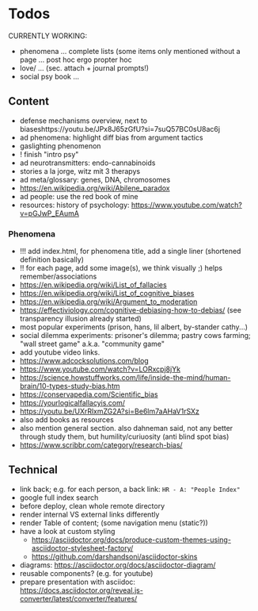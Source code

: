 # Todos

CURRENTLY WORKING:

* phenomena ... complete lists (some items only mentioned without a page
    ... post hoc ergo propter hoc
* love/ ...
  (sec. attach + journal prompts!)
* social psy book ...

## Content
* defense mechanisms overview, next to biaseshttps://youtu.be/JPx8J65zGfU?si=7suQ57BC0sU8ac6j
* ad phenomena: highlight diff bias from argument tactics
* gaslighting phenomenon
* ! finish "intro psy"
* ad neurotransmitters: endo-cannabinoids
* stories a la jorge, witz mit 3 therapys
* ad meta/glossary: genes, DNA, chromosomes
* https://en.wikipedia.org/wiki/Abilene_paradox
* ad people: use the red book of mine
* resources: history of psychology: https://www.youtube.com/watch?v=pGJwP_EAumA

### Phenomena

* !!! add index.html, for phenomena title, add a single liner (shortened definition basically)
* !! for each page, add some image(s), we think visually ;) helps remember/associations
* https://en.wikipedia.org/wiki/List_of_fallacies
* https://en.wikipedia.org/wiki/List_of_cognitive_biases
* https://en.wikipedia.org/wiki/Argument_to_moderation
* https://effectiviology.com/cognitive-debiasing-how-to-debias/ (see transparency illusion already started)
* most popular experiments (prison, hans, lil albert, by-stander cathy...)
* social dilemma experiments: prisoner's dilemma; pastry cows farming; "wall street game" a.k.a. "community game"
* add youtube video links.
* https://www.adcocksolutions.com/blog
* https://www.youtube.com/watch?v=LORxcpj8jYk
* https://science.howstuffworks.com/life/inside-the-mind/human-brain/10-types-study-bias.htm
* https://conservapedia.com/Scientific_bias
* https://yourlogicalfallacyis.com/
* https://youtu.be/UXrRlxmZG2A?si=Be6lm7aAHaV1rSXz
* also add books as resources
* also mention general section. also dahneman said, not any better through study them, but humility/curiuosity (anti blind spot bias)
* https://www.scribbr.com/category/research-bias/

## Technical

* link back; e.g. for each person, a back link: `HR - A: "People Index"`
* google full index search
* before deploy, clean whole remote directory
* render internal VS external links differently
* render Table of content; (some navigation menu (static?))
* have a look at custom styling
    * https://asciidoctor.org/docs/produce-custom-themes-using-asciidoctor-stylesheet-factory/
    * https://github.com/darshandsoni/asciidoctor-skins
* diagrams: https://asciidoctor.org/docs/asciidoctor-diagram/
* reusable components? (e.g. for youtube)
* prepare presentation with asciidoc: https://docs.asciidoctor.org/reveal.js-converter/latest/converter/features/
